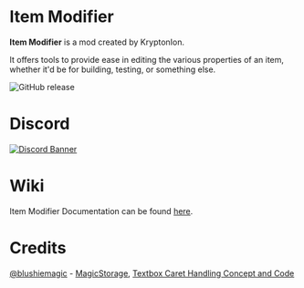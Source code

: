 # Item Modifier
**Item Modifier** is a mod created by KryptonIon.

It offers tools to provide ease in editing the various properties of an item, whether it'd be for building, testing, or something else.

![GitHub release](https://img.shields.io/github/v/release/KryptonIon/ItemModifier?color=green)

# Discord
[![Discord Banner](https://discordapp.com/api/guilds/582720712905719828/widget.png?style=banner2)](https://discord.gg/UjQWNC2)

# Wiki
Item Modifier Documentation can be found [here](https://terrariamods.gamepedia.com/Item_Modifier).

# Credits
[@blushiemagic](https://github.com/blushiemagic) - [MagicStorage](https://github.com/blushiemagic/MagicStorage), [Textbox Caret Handling Concept and Code](https://github.com/blushiemagic/MagicStorage/blob/ebe98740f6d72e645f00634a6e5d298fe89c2bf4/UISearchBar.cs#L104)
